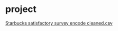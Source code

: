 # project
[Starbucks satisfactory survey encode cleaned.csv](https://github.com/idokapel/project/files/7000168/Starbucks.satisfactory.survey.encode.cleaned.csv)

